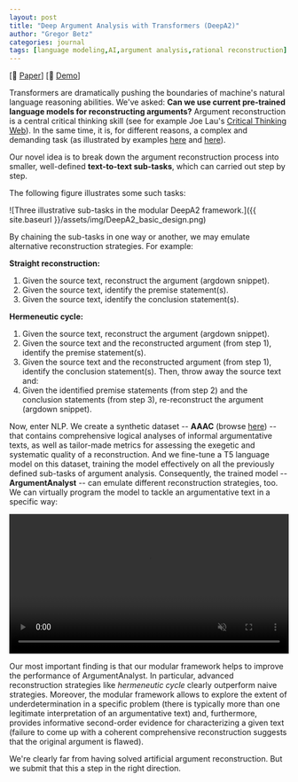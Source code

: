 ```yaml
---
layout: post
title: "Deep Argument Analysis with Transformers (DeepA2)"
author: "Gregor Betz"
categories: journal
tags: [language modeling,AI,argument analysis,rational reconstruction]
---
```


[📝 [Paper](https://arxiv.org/abs/2110.01509)] [🤗 [Demo](https://huggingface.co/spaces/debatelab/deepa2-demo)]

Transformers are dramatically pushing the boundaries of machine's natural language reasoning abilities. We've asked: **Can we use current pre-trained language models for reconstructing arguments?** Argument reconstruction is a central critical thinking skill (see for example Joe Lau's [Critical Thinking Web](https://philosophy.hku.hk/think/)). In the same time, it is, for different reasons, a complex and demanding task (as illustrated by examples [here](https://argdown.org/guide/a-first-example.html) and [here](https://argumentationsanalyse.online/)). 

Our novel idea is to break down the argument reconstruction process into smaller, well-defined **text-to-text sub-tasks**, which can carried out step by step. 

The following figure illustrates some such tasks:

![Three illustrative sub-tasks in the modular DeepA2 framework.]({{ site.baseurl }}/assets/img/DeepA2_basic_design.png)

By chaining the sub-tasks in one way or another, we may emulate alternative reconstruction strategies. For example:

**Straight reconstruction:**

1. Given the source text, reconstruct the argument (argdown snippet).
2. Given the source text, identify the premise statement(s).
3. Given the source text, identify the conclusion statement(s).

**Hermeneutic cycle:**

1. Given the source text, reconstruct the argument (argdown snippet).
2. Given the source text and the reconstructed argument (from step 1), identify the premise statement(s).
3. Given the source text and the reconstructed argument (from step 1), identify the conclusion statement(s). Then, throw away the source text and:
4. Given the identified premise statements (from step 2) and the conclusion statements (from step 3), re-reconstruct the argument (argdown snippet). 

Now, enter NLP. We create a synthetic dataset -- **AAAC** (browse [here](https://huggingface.co/datasets/debatelab/aaac)) -- that contains comprehensive logical analyses of informal argumentative texts, as well as tailor-made metrics for assessing the exegetic and systematic quality of a reconstruction. And we fine-tune a T5 language model on this dataset, training the model effectively on all the previously defined sub-tasks of argument analysis. Consequently, the trained model -- **ArgumentAnalyst** -- can emulate different reconstruction strategies, too. We can virtually program the model to tackle an argumentative text in a specific way:

<div style="width: 100%;">
<video muted autoplay controls style="width: 100%;">
    <source src="{{ site.baseur }}/assets/video/01_argumentanalyst_demo.mp4" type="video/mp4">
</video>
</div>


Our most important finding is that our modular framework helps to improve the performance of ArgumentAnalyst. In particular, advanced reconstruction strategies like *hermeneutic cycle* clearly outperform naive strategies. Moreover, the modular framework allows to explore the extent of underdetermination in a specific problem (there is typically more than one legitimate interpretation of an argumentative text) and, furthermore, provides informative second-order evidence for characterizing a given text (failure to come up with a coherent comprehensive reconstruction suggests that the original argument is flawed). 

We're clearly far from having solved artificial argument reconstruction. But we submit that this a step in the right direction.


